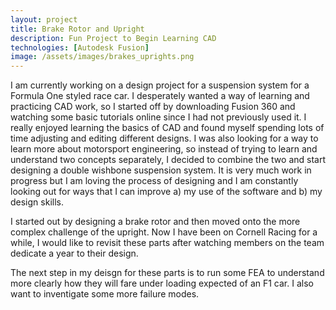 ```yaml
---
layout: project
title: Brake Rotor and Upright
description: Fun Project to Begin Learning CAD
technologies: [Autodesk Fusion]
image: /assets/images/brakes_uprights.png
---
```



I am currently working on a design project for a suspension system for a Formula One styled race car. I desperately wanted a way of learning and practicing CAD work, so I started off by downloading Fusion 360 and watching some basic tutorials online since I had not previously used it. I really enjoyed learning the basics of CAD and found myself spending lots of time adjusting and editing different designs. I was also looking for a way to learn more about motorsport engineering, so instead of trying to learn and understand two concepts separately, I decided to combine the two and start designing a double wishbone suspension system. It is very much work in progress but I am loving the process of designing and I am constantly looking out for ways that I can improve a) my use of the software and b) my design skills. 



I started out by designing a brake rotor and then moved onto the more complex challenge of the upright. Now I have been on Cornell Racing for a while, I would like to revisit these parts after watching members on the team dedicate a year to their design. 


The next step in my deisgn for these parts is to run some FEA to understand more clearly how they will fare under loading expected of an F1 car. I also want to inventigate some more failure modes. 

